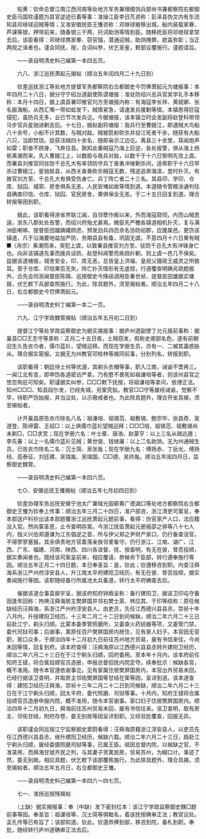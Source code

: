 <!-- { "loadSidebar": true } -->
　　贴黄：钦命总督江南江西河南等处地方军务兼理粮饷兵部尚书兼都察院右都御史臣马国柱谨题为县官逆迹已着等事：准操江臣李日芃咨称：彭泽县伪文内有东流知县邓继球迎贼等情；又准安徽抚臣王懩咨称：邓继球搬移出城，船内装载家眷、芦课等银，押带前来，随备银三千两，托词助饷等情到臣。随移抚臣将邓继球拿禁去后。该臣看得：邓继球携家眷、窃官镪，潜通迎贼，助饷掩罪，欲盖弥彰；当正两观之诛者也。谨会同抚、按，合词纠参，伏乞圣鉴，敕部议覆施行。谨题请旨。

　　——录自明清史料己编第一本四五页。

　　六八、浙江巡抚萧起元揭帖（顺治五年闰四月二十九日到）

　　钦差巡抚浙江等处地方提督军务都察院右佥都御史今罚俸萧起元为塘报事：本年四月二十八日，据分守宁绍台道副使陈谟塘报：准驻防绍兴总兵官吴学礼手本移称：本月十四日，据上虞县署印推官刘方至塘报内称：有海寇李长祥、黄斌卿、张名振海船，从西汇嘴一带如蚁发下，贼情紧急，请速发兵援剿等情。本镇思得巨寇侵犯，虽防兵无多，业已节次发兵讫。今据塘报，该本镇立时会发副将赵登科带领马步官兵星驰进剿去后。十七日，据赵副将塘报：我兵行至曹娥江，即遇贼大鸟船八十余号，小船不计其数，与贼对敌。贼被箭射砍杀并投江死者千余，随获有大船八只，当即焚烧。捉获活贼四十余名，随即枭示江边讫。离县三十余里，耳闻炮声如雷；职奋不顾身，飞奔往县。孰知此番贼寇乃海上巨逆，各处报警，俱从海上扬帆乘潮而来。先入曹娥江上，以数股与我兵对敌，以数千于十六日黎明先攻上虞。而署县刘推官同驻防千总孔大有率领防守兵丁奋勇冲锋剿杀间，适卑职于十六日早杀过曹娥江，星驰抵县，从西关奋勇砍杀贼寇无数，残逆逃奔海滨，登时扑灭。有推官刘方至、千总孔大有俱受伤身亡。兵丁阵亡者二十三名。其县印、学印、仓库、狱囚、城郭、房舍俱系无恙，人民安堵如故等情到道。本道随令管粮涂通判往县确查印信、仓库、狱囚、官民房舍，果俱保全无恙。于二十五日回复到道。理合转报等因到职。

　　据此，该职看得浙省界联江闽，自邻孽作叛以来，外而海寇窥伺，内而山贼思逞，浙东八郡处处告警，而绍兴府殆尤甚焉。微臣先严檄各镇道相机扑灭，复与满洲臣喇嘛、提督臣田雄踌躇顾虑，预发劲兵四百余名协防绍郡，应援属邑。更饬该镇道，凡于沿海要地益加严防，务期县县有备，巩固无虞。不意四月十六日果有贼■〈舟宗〉乘潮而来，突犯上虞，以致署县推官刘方至、驻防千总孔大有冲锋身亡也。向非该镇道先事而拨兵设防、赵登科闻警而疾趋扑剿，则上虞一邑几不保矣。兹据该道塘报，城舍安全，印、库无恙，总皆皇上洪福、皇叔父摄政王威灵之所致耳。至于仓库、印信果否无失，阵亡扑灭情形有无虚捏，行道覆查明确另疏题报外，合先会同浙闽督臣陈锦、巡按御史今降级调用臣秦世祯、提督臣田雄据实塘报，伏乞敕下兵部查照施行。为此，除具题外，须至揭帖者。顺治五年四月二十八日，右佥都御史今罚俸萧起元。

　　——录自明清史料丁编第一本二一页。

　　六九、江宁学政魏管揭帖（顺治五年五月初二日到）

　　提督江宁等处学政监察御史为据实揭报事：据庐州道副使丁允元报前事称：据巢县□□王志守等禀称：正月二十五日夜，土贼窃发，假称史阁部名色，遂有前朝旧生久告衣巾者，儒巾蓝衫，望贼迎拜。而现在学册生员，亦有一、二被其蛊惑胁从。理合据实密报。又据无为州教官邓桂林等揭同前事，分别列名，转报到职。

　　该职看得：朝廷待士何等优渥，其剃头衣帽等事，职入江南，诫谕不啻再三。一闻江北有变，即申饬各道密访严拿。乃有愍不畏死如祖谦培等者，则该州县官之悠忽徇庇可知矣。职谨据实纠参，□□□敕下抚按，将祖谦培等拿问，依律正法。知州□□□、知县段尔发，已经失城，另案究拟。教官□□守等屡经诫谕，觉察不早，待职严饬始报，并当议处，以示儆戒者也。为此除具题外，理合开坐具揭，须至揭帖者。

　　计开巢县原告衣巾除名八名：祖谦培、祖锡范、祖敷锡、鲍宗毕、张昌奇、吴道登、陈缔雷、王绍□：以上俱儒巾蓝衫望贼迎拜；□□□培、祖锡范、祖敷锡尚未剃□，□□求赏；现在学册六名：叶士章、唐浩、赵蒙亨：以上三名从贼远遁；李先春：以上一名儒巾蓝衫见贼；黄世俊、钱继廉：以上二名助饷。无为州通贼生员，已告衣巾除名二名：沉士简、吴张胤；现在学册九名：傅扬赤、丁岳光、傅扬经、高泰征、刘廷建、吴瑞胤、吴瑞国、□□德、吴祚胤。顺治五年闺四月日，监察御史魏管。

　　——录自明清史料己编第一本四六页。

　　七○、安徽巡抚王懩揭帖（顺治五年七月初四日到）

　　钦差协理军务巡抚安徽宁池太广兼辖光固蕲黄广德湖口等处地方都察院右佥都御史王懩为钦奉上传事：顺治五年三月二十四日，准户部咨，浙江清吏司案呈，奉本部送户科抄出该本部题覆浙江巡抚萧起元题前事，看得：伪官家产人口，法应籍没入官。然向蒙圣恩，止令查明存案。今浙江抚臣萧起元册报邵之骅等八十七人内，独义兴伯郑遵谦为江东倡逆之首，所与伊父郑之尹财产家口，仍行备查没官，不得寥寥塞报。其余俱责地方官着落亲族邻里看守。仍行浙江、江南、湖广、江西、广东、福建、河南、陕西、四川各该督、抚、按查明，有无在彼，曾否投顺，据实奏闻者也。既经该司案呈前来，相应覆请，恭候命下臣部，转行遵奉施行等因。顺治五年正月二十四日题，本日奉圣旨：是，钦此；钦遵移咨到职。内查汪舜海系浙江严州府淳安县人，升江南太平府建阳卫经历，有无在彼、曾否投顺，据实奏闻施行等因。该职随经备行所属池太兵备道，转行太平府确查去后。

　　催据该道佥事袁廓宇呈，据该府知府钟鼎呈称：备行建阳卫，据该卫印屯守备田逢年回称：拘唤汪舜海房主樊屏国并邻右樊士英、林应其、于印等结称：原任候缺经历汪舜海，系浙江严州府淳安县人。由吏员，先任江西德兴县县丞，崇祯十年八月内，升授建阳卫经历，十三年二月二十二日到司候缺，顺治二年六月二十三日前赴江宁，剃头归顺。比蒙本委季管照磨所，又委查火药铳器等项，又委管门禁，委代司狱司事；后谢事，寓原任百户樊屏国房内居住，见有家人妇子。本官因无官职，家口众多，于顺治四年十二月初九日前往苏州地方贸易，屡有书信来往，今尚未回等情，回复到府。该本府查得：汪舜海原以江西德兴县县丞转升建阳卫经历，顺治二年六月二十三日在于江宁剃头归顺，回府委用。至本年十月内，该本府前任知府王镆，将合属投顺官员造册，申报总督招抚内院定夺。续奉批示：候缺各官，概不准用。随令本官遵依谢事讫。见有家属住居樊屏国房内，本官出外贸易未回，已经行据该卫查明，并取房主邻佑樊屏国等甘结在案等因，呈详到道。该本道查得：建阳卫经历汪舜海，崇祯十三年二月二十二日到司候缺，顺治二年六月二十三日在于江宁剃头归顺，回太平府，委代照磨、司狱等事。十月内，知府王镆将合属投顺官员造册申报内院，概不准用，随令本官谢事。家口妇子住居樊屏国房内。顺治四年十二月初九日，舜海前往苏州贸易未回，屡有书信往来。该卫查明，取有房主、邻佑甘结，附府存卷，委无别故等因呈详到职。又经驳批覆查，回报无异。

　　该职谨会同巡按江宁监察御史窦蔚看得：汪舜海原籍浙江淳安县人，以吏员先任江西德兴县县丞，继升建阳卫经历，候缺六载。顺治二年六月二十三日，趋赴江宁剃头归顺，屡经委摄照磨司狱等事，已属王臣。祗因总督内院，以候缺之官，不准录用，而舜海甘就齐民之列，与其妻子赁寓民房，贸易苏州，为糊口计。事迹了然，委无别故。相应具题，伏乞敕下该部覆核施行。为此除具题外，理合具揭，须至揭帖者。顺治五年五月日，右佥都御史王懩。

　　——录自明清史料己编第一本四六～四七页。

　　七一、淮扬巡按残揭帖

　　（上缺）据实揭报事：奉（中缺）发下密封红本：该江宁学政监察御史魏□题前事等因。奉圣旨：祖谦培等、沉士简等俱黜名，着该抚按确审正法；教官议处。孟孔传等已有旨了；该部知道。钦此。钦遵恭捧到部，移咨到院，备札到职。奉批，随经转行庐州道确审正法去后。


